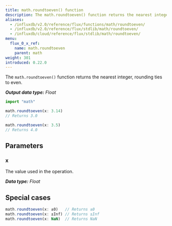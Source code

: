 ```yaml
---
title: math.roundtoeven() function
description: The math.roundtoeven() function returns the nearest integer, rounding ties to even.
aliases:
  - /influxdb/v2.0/reference/flux/functions/math/roundtoeven/
  - /influxdb/v2.0/reference/flux/stdlib/math/roundtoeven/
  - /influxdb/cloud/reference/flux/stdlib/math/roundtoeven/
menu:
  flux_0_x_ref:
    name: math.roundtoeven
    parent: math
weight: 301
introduced: 0.22.0
---
```


The `math.roundtoeven()` function returns the nearest integer, rounding ties to even.

_**Output data type:** Float_

```js
import "math"

math.roundtoeven(x: 3.14)
// Returns 3.0

math.roundtoeven(x: 3.5)
// Returns 4.0
```

## Parameters

### x
The value used in the operation.

_**Data type:** Float_

## Special cases
```js
math.roundtoeven(x: ±0)   // Returns ±0
math.roundtoeven(x: ±Inf) // Returns ±Inf
math.roundtoeven(x: NaN)  // Returns NaN
```
